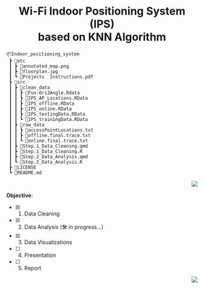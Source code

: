 <h1 align="center"> Wi-Fi Indoor Positioning System (IPS) <br/> based on KNN Algorithm </h1>

```
📦Indoor_positioning_system
 ┣ 📂etc
 ┃ ┣ 📄annotated_map.png
 ┃ ┣ 📄floorplan.jpg
 ┃ ┗ 📄Projects  Instructions.pdf
 ┣ 📂src
 ┃ ┣ 📂clean_data
 ┃ ┃ ┣ 📄Fun-Ori2Angle.Rdata
 ┃ ┃ ┣ 📄IPS_AP_Locations.RData
 ┃ ┃ ┣ 📄IPS_offline.RData
 ┃ ┃ ┣ 📄IPS_online.RData
 ┃ ┃ ┣ 📄IPS_testingData.RData
 ┃ ┃ ┗ 📄IPS_trainingData.RData
 ┃ ┣ 📂raw_data
 ┃ ┃ ┣ 📄accessPointLocations.txt
 ┃ ┃ ┣ 📄offline.final.trace.txt
 ┃ ┃ ┗ 📄online.final.trace.txt
 ┃ ┣ 📄Step.1_Data_Cleaning.qmd
 ┃ ┣ 📄Step.1_Data_Cleaning.R
 ┃ ┣ 📄Step.2_Data_Analysis.qmd
 ┃ ┗ 📄Step.2_Data_Analysis.R
 ┣ 📄LICENSE
 ┗ 📄README.md
```

<p align="right">
<a href="https://github.com/cyrus-pdx/Indoor_positioning_system/tree/SingSong" target="_blank">
<img src="https://img.shields.io/badge/Wi--Fi IPS-v0.1-blue.svg?logo=Wikiquote" />
</a>
</p>

**Objective**:
- [x] 1. Data Cleaning 
- [x] 2. Data Analysis (🛠️ in progress...)
- [x] 3. Data Visualizations 
- [ ] 4. Presentation 
- [ ] 5. Report

<p align="right">
<a href="https://github.com/cyrus-pdx/Indoor_positioning_system/tree/SingSong" target="_blank">
<img src="https://img.shields.io/github/last-commit/cyrus-pdx/Indoor_positioning_system/SingSong" />
</a>
</p>
